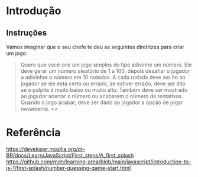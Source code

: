 # Introdução

## Instruções

Vamos imaginar que o seu chefe te deu as seguintes diretrizes para criar um jogo:

> Quero que você crie um jogo simples do tipo adivinhe um número. Ele deve gerar um número aleatório de 1 a 100, depois desafiar o jogador a adivinhar o número em 10 rodadas. A cada rodada deve ser ito ao jogador se ele está certo ou errado, se estiver errado, deve ser dito se o palpite é muito baixo ou muito alto. Também deve ser mostrado ao jogador acertar o número ou acabarem o número de tentativas. Quando o jogo acabar, deve ser dado ao jogador a opção de jogar novamente.
<>

# Referência

https://developer.mozilla.org/pt-BR/docs/Learn/JavaScript/First_steps/A_first_splash
https://github.com/mdn/learning-area/blob/main/javascript/introduction-to-js-1/first-splash/number-guessing-game-start.html